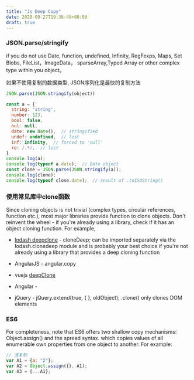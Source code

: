 ```yaml
---
title: "Js Deep Copy"
date: 2020-09-27T19:38:49+08:00
draft: true
---
```


### JSON.parse/stringify

if you do not use Date, function, undefined, Infinity, RegFexps, Maps, Set Blobs, FileList，ImageData， sparseArray,Typed Array or other complex type within you object。

如果不使用复制的数据类型, JSON序列化是最快的复制方法
```js
JSON.parse(JSON.stringify(object))

const a = {
  string: 'string',
  number: 123,
  bool: false,
  nul: null,
  date: new Date(),  // stringified
  undef: undefined,  // lost
  inf: Infinity,  // forced to 'null'
  re: /.*/,  // lost
}
console.log(a);
console.log(typeof a.date);  // Date object
const clone = JSON.parse(JSON.stringify(a));
console.log(clone);
console.log(typeof clone.date);  // result of .toISOString()
```

### 使用常见库中clone函数

Since cloning objects is not trivial (complex types, circular references, function etc.), most major libraries provide function to clone objects. Don't reinvent the wheel - if you're already using a library, check if it has an object cloning function. For example,

- [lodash deepclone](https://github.com/lodash/lodash/blob/4.17.15/lodash.js#L11087) - cloneDeep; can be imported separately via the lodash.clonedeep module and is probably your best choice if you're not already using a library that provides a deep cloning function
- AngularJS - angular.copy

- vuejs [deepClone](https://github.com/vuejs/vue/blob/52719ccab8fccffbdf497b96d3731dc86f04c1ce/src/server/bundle-renderer/create-bundle-runner.js)
- Angular - 
- jQuery - jQuery.extend(true, { }, oldObject); .clone() only clones DOM elements


### ES6

For completeness, note that ES6 offers two shallow copy mechanisms: Object.assign() and the spread syntax. which copies values of all enumerable own properties from one object to another. For example:
```js
// 浅复制
var A1 = {a: "2"};
var A2 = Object.assign({}, A1);
var A3 = {...A1};
```
